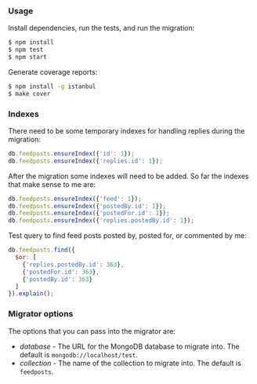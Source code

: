 ### Usage

Install dependencies, run the tests, and run the migration:
```bash
$ npm install
$ npm test
$ npm start
```

Generate coverage reports:
```bash
$ npm install -g istanbul
$ make cover
```

### Indexes

There need to be some temporary indexes for handling replies during the migration:

```javascript
db.feedposts.ensureIndex({'id': 1});
db.feedposts.ensureIndex({'replies.id': 1});
```

After the migration some indexes will need to be added. So far the indexes that make sense to me are:

```javascript
db.feedposts.ensureIndex({'feed': 1});
db.feedposts.ensureIndex({'postedBy.id': 1});
db.feedposts.ensureIndex({'postedFor.id': 1});
db.feedposts.ensureIndex({'replies.postedBy.id': 1});
```

Test query to find feed posts posted by, posted for, or commented by me:

```javascript
db.feedposts.find({
  $or: [
    {'replies.postedBy.id': 363},
    {'postedFor.id': 363},
    {'postedBy.id': 363}
  ]
}).explain();
```
### Migrator options

The options that you can pass into the migrator are:

- *database* - The URL for the MongoDB database to migrate into. The default is `mongodb://localhost/test`.
- *collection* - The name of the collection to migrate into. The default is `feedposts`.
